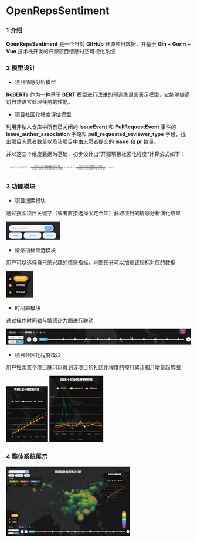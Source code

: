 # OpenRepsSentiment

### 1 介绍

**OpenRepsSentiment** 是一个针对 **GitHub** 开源项目数据，并基于 **Gin + Gorm + Vue** 技术栈开发的开源项目情感时空可视化系统

### 2 模型设计

- 项目情感分析模型

**RoBERTa** 作为一种基于 **BERT** 模型进行改进的预训练语言表示模型，它能够提高对自然语言处理任务的性能。

- 项目社区化程度评估模型

利用非私人仓库中所有已关闭的 **IssueEvent** 和 **PullRequestEvent** 事件的 **issue_author_association** 字段和 **pull_requested_reviewer_type** 字段，找出项目志愿者数量以及该项目中由志愿者提交的 **issue** 和 **pr** 数量。

并以这三个维度数据为基础，初步设计出“开源项目社区化程度”计算公式如下：

<img src="./data/img/1.png" alt="1" style="zoom: 33%;" />

### 3 功能模块

- 项目搜索模块

通过搜索项目关键字（或者直接选择固定仓库）获取项目的情感分析演化结果

<img src="./data/img/3.jpg" alt="搜索" style="zoom: 33%;" />

- 情感指标筛选模块

用户可以选择自己感兴趣的情感指标，地图部分可以加载该指标对应的数据

<img src="./data/img/4.jpg" alt="sx" style="zoom: 33%;" />

- 时间轴模块

通过操作时间轴与情感热力图进行联动

<img src="./data/img/5.jpg" alt="sjz" style="zoom:67%;" />

- 项目社区化程度模块

用户搜索某个项目就可以得到该项目的社区化程度的按月累计和月增量趋势图

<img src="./data/img/6.jpg" alt="ylj" style="zoom: 33%;" />

<img src="./data/img/7.png" alt="yzl" style="zoom: 33%;" />

### 4 整体系统展示

<img src="./data/img/2.png" alt="zt" style="zoom: 33%;" />